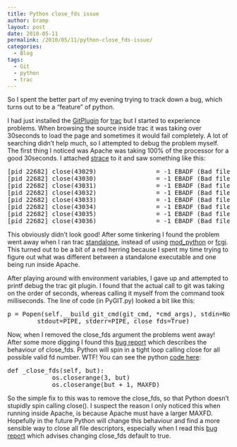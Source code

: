 ```yaml
---
title: Python close_fds issue
author: bramp
layout: post
date: 2010-05-11
permalink: /2010/05/11/python-close_fds-issue/
categories:
  - Blog
tags:
  - Git
  - python
  - trac
---
```

So I spent the better part of my evening trying to track down a bug, which turns out to be a &#8220;feature&#8221; of python.

I had just installed the [GitPlugin][1] for [trac][2] but I started to experience problems. When browsing the source inside trac it was taking over 30seconds to load the page and sometimes it would fail completely. A lot of searching didn&#8217;t help much, so I attempted to debug the problem myself. The first thing I noticed was Apache was taking 100% of the processor for a good 30seconds. I attached [strace][3] to it and saw something like this:

<pre>[pid 22682] close(43029)                = -1 EBADF (Bad file descriptor)
[pid 22682] close(43030)                = -1 EBADF (Bad file descriptor)
[pid 22682] close(43031)                = -1 EBADF (Bad file descriptor)
[pid 22682] close(43032)                = -1 EBADF (Bad file descriptor)
[pid 22682] close(43033)                = -1 EBADF (Bad file descriptor)
[pid 22682] close(43034)                = -1 EBADF (Bad file descriptor)
[pid 22682] close(43035)                = -1 EBADF (Bad file descriptor)
[pid 22682] close(43036)                = -1 EBADF (Bad file descriptor)
</pre>

This obviously didn&#8217;t look good! After some tinkering I found the problem went away when I ran trac [standalone][4], instead of using [mod_python][5] or [fcgi][6]. This turned out to be a bit of a red herring because I spent my time trying to figure out what was different between a standalone executable and one being run inside Apache.

After playing around with environment variables, I gave up and attempted to printf debug the trac git plugin. I found that the actual call to git was taking on the order of seconds, whereas calling it myself from the command took milliseconds. The line of code (in PyGIT.py) looked a bit like this:

<pre class="prettyprint">p = Popen(self.__build_git_cmd(git_cmd, *cmd_args), stdin=None, 
        stdout=PIPE, stderr=PIPE, close_fds=True)
</pre>

Now, when I removed the close_fds argument the problems went away! After some more digging I found this [bug report][7] which describes the behaviour of close_fds. Python will spin in a tight loop calling close for all possible valid fd number. WTF! You can see the python [code here][8]:

<pre class="prettyprint">def _close_fds(self, but):
            os.closerange(3, but)
            os.closerange(but + 1, MAXFD)
</pre>

So the simple fix to this was to remove the close_fds, so that Python doesn&#8217;t stupidly spin calling close(). I suspect the reason I only noticed this when running inside Apache, is because Apache must have a larger MAXFD. Hopefully in the future Python will change this behaviour and find a more sensible way to close all file descriptors, especially when I read this [bug report][9] which advises changing close_fds default to true.

 [1]: http://trac-hacks.org/wiki/GitPlugin
 [2]: http://trac.edgewall.org/
 [3]: http://en.wikipedia.org/wiki/Strace
 [4]: http://trac.edgewall.org/wiki/TracStandalone
 [5]: http://www.modpython.org/
 [6]: http://en.wikipedia.org/wiki/FastCGI
 [7]: http://bugs.python.org/issue8052
 [8]: http://svn.python.org/projects/python/tags/r311/Lib/subprocess.py
 [9]: http://bugs.python.org/issue7213